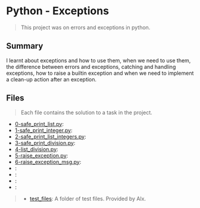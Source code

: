 # Python - Exceptions

> This project was on errors and exceptions in python. 

## Summary

I learnt about exceptions and how to use them, when we need to use them, the difference between errors and exceptions, catching and handling exceptions, how to raise a builtin exception and when we need to implement a clean-up action after an exception.

## Files

> Each file contains the solution to a task in the project.

- [0-safe_print_list.py]():
- [1-safe_print_integer.py]():
- [2-safe_print_list_integers.py]():
- [3-safe_print_division.py]():
- [4-list_division.py]():
- [5-raise_exception.py]():
- [6-raise_exception_msg.py]():
- []():
- []():
- []():
- []():

> - [test_files](): A folder of test files. Provided by Alx.
